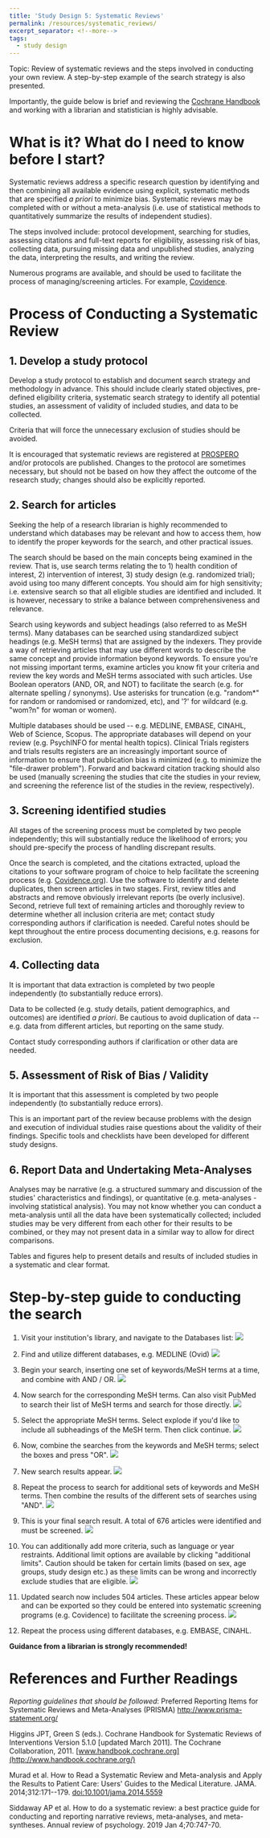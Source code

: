 ```yaml
---
title: 'Study Design 5: Systematic Reviews'
permalink: /resources/systematic_reviews/
excerpt_separator: <!--more-->
tags:
  - study design
---
```

<!--more-->
Topic: Review of systematic reviews and the steps involved in conducting your own review. A step-by-step example of the search strategy is also presented.

Importantly, the guide below is brief and reviewing the <a href="http://www.handbook.cochrane.org/" target="_blank">Cochrane Handbook</a> and working with a librarian and statistician is highly advisable. 

# What is it? What do I need to know before I start?

Systematic reviews address a specific research question by identifying and then combining all available evidence using explicit, systematic methods that are specified *a priori* to minimize bias. Systematic reviews may be completed with or without a meta-analysis (i.e. use of statistical methods to quantitatively summarize the results of independent studies).

The steps involved include: protocol development, searching for studies, assessing citations and full-text reports for eligibility, assessing risk of bias, collecting data, pursuing missing data and unpublished studies, analyzing the data, interpreting the results, and writing the review.

Numerous programs are available, and should be used to facilitate the process of managing/screening articles. For example, <a href="https://www.covidence.org/" target="_blank">Covidence</a>.





# Process of Conducting a Systematic Review

## 1. Develop a study protocol
Develop a study protocol to establish and document search strategy and methodology in advance. This should include clearly stated objectives, pre-defined eligibility criteria, systematic search strategy to identify all potential studies, an assessment of validity of included studies, and data to be collected. 

Criteria that will force the unnecessary exclusion of studies should be avoided.

It is encouraged that systematic reviews are registered at <a href="https://www.crd.york.ac.uk/prospero/" target="_blank">PROSPERO</a> and/or protocols are published. Changes to the protocol are sometimes necessary, but should not be based on how they affect the outcome of the research study; changes should also be explicitly reported.


## 2. Search for articles
Seeking the help of a research librarian is highly recommended to understand which databases may be relevant and how to access them, how to identify the proper keywords for the search, and other practical issues. 

The search should be based on the main concepts being examined in the review. That is, use search terms relating the to 1) health condition of interest, 2) intervention of interest, 3) study design (e.g. randomized trial); avoid using too many different concepts. You should aim for high sensitivity; i.e. extensive search so that all eligible studies are identified and included. It is however, necessary to strike a balance between comprehensiveness and relevance. 

Search using keywords and subject headings (also referred to as MeSH terms). Many databases can be searched using standardized subject headings (e.g. MeSH terms) that are assigned by the indexers. They provide a way of retrieving articles that may use different words to describe the same concept and provide information beyond keywords. To ensure you're not missing important terms, examine articles you know fit your criteria and review the key words and MeSH terms associated with such articles. Use Boolean operators (AND, OR, and NOT) to facilitate the search (e.g. for alternate spelling / synonyms). Use asterisks for truncation (e.g. "random\*" for random or randomised or randomized, etc), and '?' for wildcard (e.g. "wom?n" for woman or women).

Multiple databases should be used -- e.g. MEDLINE, EMBASE, CINAHL, Web of Science, Scopus. The appropriate databases will depend on your review (e.g. PsychINFO for mental health topics). Clinical Trials registers and trials results registers are an increasingly important source of information to ensure that publication bias is minimized (e.g. to minimize the "file-drawer problem"). Forward and backward citation tracking should also be used (manually screening the studies that cite the studies in your review, and screening the reference list of the studies in the review, respectively).


## 3. Screening identified studies
All stages of the screening process must be completed by two people independently; this will substantially reduce the likelihood of errors; you should pre-specify the process of handling discrepant results. 

Once the search is completed, and the citations extracted, upload the citations to your software program of choice to help facilitate the screening process (e.g. [Covidence.org](https://covidence.org/)). Use the software to identify and delete duplicates, then screen articles in two stages. First, review titles and abstracts and remove obviously irrelevant reports (be overly inclusive). Second, retrieve full text of remaining articles and thoroughly review to determine whether all inclusion criteria are met; contact study corresponding authors if clarification is needed. Careful notes should be kept throughout the entire process documenting decisions, e.g. reasons for exclusion.


## 4. Collecting data
It is important that data extraction is completed by two people independently (to substantially reduce errors). 

Data to be collected (e.g. study details, patient demographics, and outcomes) are identified *a priori*. Be cautious to avoid duplication of data -- e.g. data from different articles, but reporting on the same study. 

Contact study corresponding authors if clarification or other data are needed.


## 5. Assessment of Risk of Bias / Validity
It is important that this assessment is completed by two people independently (to substantially reduce errors). 

This is an important part of the review because problems with the design and execution of individual studies raise questions about the validity of their findings. Specific tools and checklists have been developed for different study designs.



## 6. Report Data and Undertaking Meta-Analyses
Analyses may be narrative (e.g. a structured summary and discussion of the studies' characteristics and findings), or quantitative (e.g. meta-analyses - involving statistical analysis). You may not know whether you can conduct a meta-analysis until all the data have been systematically collected; included studies may be very different from each other for their results to be combined, or they may not present data in a similar way to allow for direct comparisons.

Tables and figures help to present details and results of included studies in a systematic and clear format.


# Step-by-step guide to conducting the search

1. Visit your institution's library, and navigate to the Databases list:
<img src="/images/resources/systematic_reviews/systematic_reviews1.JPG"/> <br/> 

2. Find and utilize different databases, e.g. MEDLINE (Ovid) 
<img src="/images/resources/systematic_reviews/systematic_reviews2.JPG"/> <br/> 

3. Begin your search, inserting one set of keywords/MeSH terms at a time, and combine with AND / OR.
<img src="/images/resources/systematic_reviews/systematic_reviews3.JPG"/> <br/> 

4. Now search for the corresponding MeSH terms. Can also visit PubMed to search their list of MeSH terms and search for those directly. 
<img src="/images/resources/systematic_reviews/systematic_reviews4.JPG"/> <br/> 

5. Select the appropriate MeSH terms. Select explode if you'd like to include all subheadings of the MeSH term. Then click continue. 
<img src="/images/resources/systematic_reviews/systematic_reviews5.JPG"/> <br/> 

6. Now, combine the searches from the keywords and MeSH terms; select the boxes and press "OR".
<img src="/images/resources/systematic_reviews/systematic_reviews6.JPG"/> <br/> 

7. New search results appear. 
<img src="/images/resources/systematic_reviews/systematic_reviews7.JPG"/> <br/> 

8. Repeat the process to search for additional sets of keywords and MeSH terms. Then combine the results of the different sets of searches using "AND".
<img src="/images/resources/systematic_reviews/systematic_reviews8.JPG"/> <br/> 

9. This is your final search result. A total of 676 articles were identified and must be screened. 
<img src="/images/resources/systematic_reviews/systematic_reviews9.JPG"/> <br/> 

10. You can additionally add more criteria, such as language or year restraints. Additional limit options are available by clicking "additional limits". Caution should be taken for certain limits (based on sex, age groups, study design etc.) as these limits can be wrong and incorrectly exclude studies that are eligible. 
<img src="/images/resources/systematic_reviews/systematic_reviews10.JPG"/> <br/> 

11. Updated search now includes 504 articles. These articles appear below and can be exported so they could be entered into systematic screening programs (e.g. Covidence) to facilitate the screening process.
<img src="/images/resources/systematic_reviews/systematic_reviews11.JPG"/> <br/> 

12. Repeat the process using different databases, e.g. EMBASE, CINAHL. 


**Guidance from a librarian is strongly recommended!**

# References and Further Readings
*Reporting guidelines that should be followed*: Preferred Reporting Items for Systematic Reviews and Meta-Analyses (PRISMA) <http://www.prisma-statement.org/>

Higgins JPT, Green S (eds.). Cochrane Handbook for Systematic Reviews of Interventions Version 5.1.0 [updated March 2011]. The Cochrane Collaboration, 2011. [www.handbook.cochrane.org](http://www.handbook.cochrane.org/)

Murad et al. How to Read a Systematic Review and Meta-analysis and Apply the Results to Patient Care: Users' Guides to the Medical Literature. JAMA. 2014;312:171--179. <doi:10.1001/jama.2014.5559>

Siddaway AP et al. How to do a systematic review: a best practice guide for conducting and reporting narrative reviews, meta-analyses, and meta-syntheses. Annual review of psychology. 2019 Jan 4;70:747-70.

